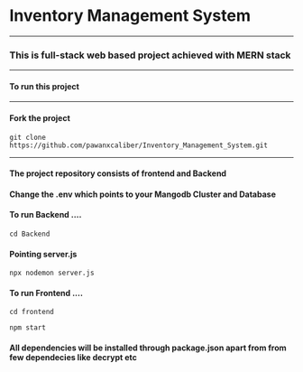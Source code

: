# Inventory Management System 
----------------------------------------------------------------
### This is full-stack web based project achieved with MERN stack 
----------------------------------------------------------------

#### To run this project 
----------------------------------------------------------------
#### Fork the project 
```
git clone https://github.com/pawanxcaliber/Inventory_Management_System.git
```
----------------------------------------------------------------
#### The project repository consists of frontend and Backend

#### Change the .env which points to your Mangodb Cluster and Database

#### To run Backend ....
```
cd Backend
```
#### Pointing server.js 
```
npx nodemon server.js
```

#### To run Frontend ....
```
cd frontend
```
```
npm start
```

#### All dependencies will be installed through package.json apart from from few dependecies like decrypt etc

